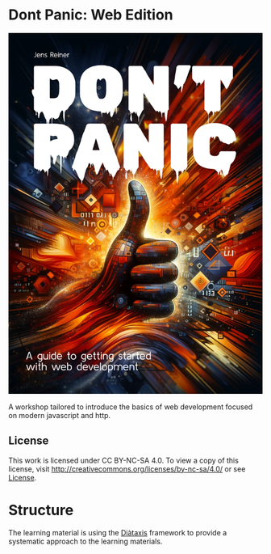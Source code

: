 # Dont Panic: Web Edition

![Cover](./_attachments/cover.png)

A workshop tailored to introduce the basics of web development focused on modern javascript and http.

## License

This work is licensed under CC BY-NC-SA 4.0. To view a copy of this license, visit http://creativecommons.org/licenses/by-nc-sa/4.0/ or see [License](./LICENSE.md).

# Structure

The learning material is using the [Diàtaxis](https://diataxis.fr) framework to provide a systematic approach to the learning materials.


